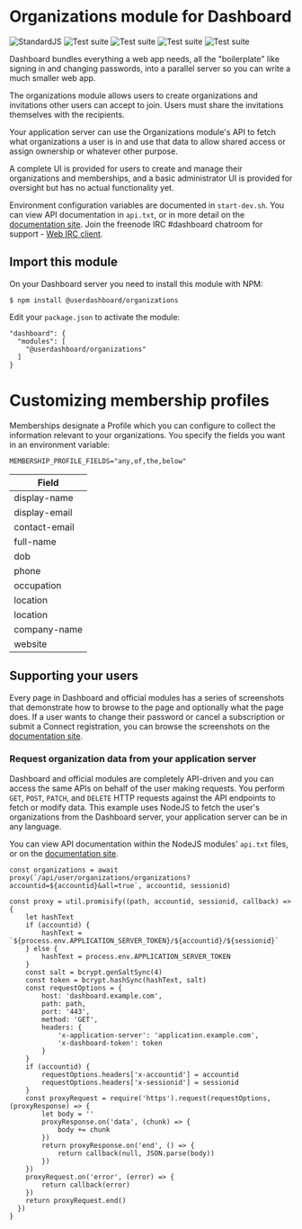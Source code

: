 # Organizations module for Dashboard
![StandardJS](https://github.com/userdashboard/organizations/workflows/standardjs/badge.svg) ![Test suite](https://github.com/userdashboard/organizations/workflows/test-user-ui/badge.svg) ![Test suite](https://github.com/userdashboard/organizations/workflows/test-administrator-ui/badge.svg) ![Test suite](https://github.com/userdashboard/organizations/workflows/test-user-api/badge.svg) ![Test suite](https://github.com/userdashboard/organizations/workflows/test-administrator-api/badge.svg)

Dashboard bundles everything a web app needs, all the "boilerplate" like signing in and changing passwords, into a parallel server so you can write a much smaller web app.

The organizations module allows users to create organizations and invitations other users can accept to join.  Users must share the invitations themselves with the recipients.

Your application server can use the Organizations module's API to fetch what organizations a user is in and use that data to allow shared access or assign ownership or whatever other purpose.

A complete UI is provided for users to create and manage their organizations and memberships, and a basic administrator UI is provided for oversight but has no actual functionality yet.

Environment configuration variables are documented in `start-dev.sh`.  You can view API documentation in `api.txt`, or in more detail on the [documentation site](https://userdashboard.github.io/).  Join the freenode IRC #dashboard chatroom for support - [Web IRC client](https://kiwiirc.com/nextclient/).

## Import this module

On your Dashboard server you need to install this module with NPM:

    $ npm install @userdashboard/organizations

Edit your `package.json` to activate the module:

    "dashboard": {
      "modules": [
        "@userdashboard/organizations"
      ]
    }

# Customizing membership profiles

Memberships designate a Profile which you can configure to collect the information relevant to your organizations.  You specify the fields you want in an environment variable:

    MEMBERSHIP_PROFILE_FIELDS="any,of,the,below"

| Field | 
|---------|
| display-name|
| display-email|
| contact-email|
| full-name|
| dob|
| phone|
| occupation|
| location|
| location|
| company-name|
| website|

## Supporting your users

Every page in Dashboard and official modules has a series of screenshots that demonstrate how to browse to the page and optionally what the page does.  If a user wants to change their password or cancel a subscription or submit a Connect registration, you can browse the screenshots on the [documentation site](https://userdashboard.github.io/).

### Request organization data from your application server

Dashboard and official modules are completely API-driven and you can access the same APIs on behalf of the user making requests.  You perform `GET`, `POST`, `PATCH`, and `DELETE` HTTP requests against the API endpoints to fetch or modify data.  This example uses NodeJS to fetch the user's organizations from the Dashboard server, your application server can be in any language.

You can view API documentation within the NodeJS modules' `api.txt` files, or on the [documentation site](https://userdashboard.github.io/organizations-api).

    const organizations = await proxy(`/api/user/organizations/organizations?accountid=${accountid}&all=true`, accountid, sessionid)

    const proxy = util.promisify((path, accountid, sessionid, callback) => {
        let hashText
        if (accountid) {
            hashText = `${process.env.APPLICATION_SERVER_TOKEN}/${accountid}/${sessionid}`
        } else {
            hashText = process.env.APPLICATION_SERVER_TOKEN
        }
        const salt = bcrypt.genSaltSync(4)
        const token = bcrypt.hashSync(hashText, salt)
        const requestOptions = {
            host: 'dashboard.example.com',
            path: path,
            port: '443',
            method: 'GET',
            headers: {
                'x-application-server': 'application.example.com',
                'x-dashboard-token': token
            }
        }
        if (accountid) {
            requestOptions.headers['x-accountid'] = accountid
            requestOptions.headers['x-sessionid'] = sessionid
        }
        const proxyRequest = require('https').request(requestOptions, (proxyResponse) => {
            let body = ''
            proxyResponse.on('data', (chunk) => {
                body += chunk
            })
            return proxyResponse.on('end', () => {
                return callback(null, JSON.parse(body))
            })
        })
        proxyRequest.on('error', (error) => {
            return callback(error)
        })
        return proxyRequest.end()
      })
    }

